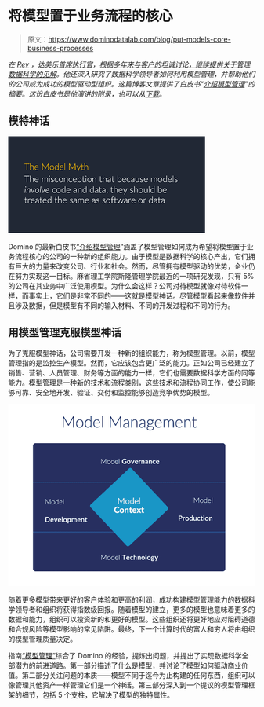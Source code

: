 # 将模型置于业务流程的核心

> 原文：<https://www.dominodatalab.com/blog/put-models-core-business-processes>

*在 [Rev](http://dominorev.wpengine.com/speakers/nick-elprin/) ，[达美乐首席执行官](https://www.linkedin.com/in/nick-elprin-0b30a038/)，[根据多年来与客户的坦诚讨论，继续提供关于管理数据科学的见解](https://blog.dominodatalab.com/managing-data-science-as-a-capability/)。他还深入研究了数据科学领导者如何利用模型管理，并帮助他们的公司成为成功的模型驱动型组织。这篇博客文章提供了白皮书“[介绍模型管理](https://www.dominodatalab.com/resources/model-management/?utm_source=blog&utm_medium=post&utm_campaign=)”的摘要。这份白皮书是他演讲的附录，也可以从[下载](https://www.dominodatalab.com/resources/model-management/?utm_source=blog&utm_medium=post&utm_campaign=)。*

## 模特神话

![The model myth](img/260272851adc19385aef4c78406d6247.png)

Domino 的最新白皮书[“介绍模型管理](https://www.dominodatalab.com/resources/model-management/?utm_source=blog&utm_medium=post&utm_campaign=)”涵盖了模型管理如何成为希望将模型置于业务流程核心的公司的一种新的组织能力。由于模型是数据科学的核心产出，它们拥有巨大的力量来改变公司、行业和社会。然而，尽管拥有模型驱动的优势，企业仍在努力实现这一目标。麻省理工学院斯隆管理学院最近的一项研究发现，只有 5%的公司在其业务中广泛使用模型。为什么会这样？公司对待模型就像对待软件一样，而事实上，它们是非常不同的——这就是模型神话。尽管模型看起来像软件并且涉及数据，但是模型有不同的输入材料、不同的开发过程和不同的行为。

## 用模型管理克服模型神话

为了克服模型神话，公司需要开发一种新的组织能力，称为模型管理。以前，模型管理指的是监控生产模型。然而，它应该包含更广泛的能力。正如公司已经建立了销售、营销、人员管理、财务等方面的能力一样，它们也需要数据科学方面的同等能力。模型管理是一种新的技术和流程类别，这些技术和流程协同工作，使公司能够可靠、安全地开发、验证、交付和监控能够创造竞争优势的模型。

![Model management diagram](img/7f927864632e37cc6b896634a19fbfda.png)

随着更多模型带来更好的客户体验和更高的利润，成功构建模型管理能力的数据科学领导者和组织将获得指数级回报。随着模型的建立，更多的模型也意味着更多的数据和能力，组织可以投资新的和更好的模型。这些组织还将更好地应对阻碍道德和合规风险等模型影响的常见陷阱。最终，下一个计算时代的富人和穷人将由组织的模型管理质量决定。

指南[“模型管理”](https://www.dominodatalab.com/resources/model-management/?utm_source=blog&utm_medium=post&utm_campaign=)综合了 Domino 的经验，提炼出问题，并提出了实现数据科学全部潜力的前进道路。第一部分描述了什么是模型，并讨论了模型如何驱动商业价值。第二部分关注问题的本质——模型不同于迄今为止构建的任何东西，组织可以像管理其他资产一样管理它们是一个神话。第三部分深入到一个提议的模型管理框架的细节，包括 5 个支柱，它解决了模型的独特属性。